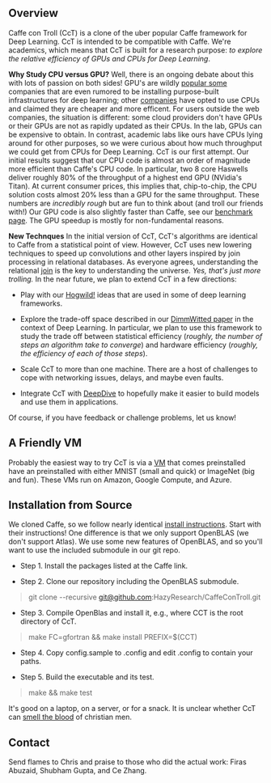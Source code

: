 Overview
--------

Caffe con Troll (CcT) is a clone of the uber popular Caffe framework
for Deep Learning. CcT is intended to be compatible with Caffe. We're
academics, which means that CcT is built for a research purpose: *to
explore the relative efficiency of GPUs and CPUs for Deep Learning*.

**Why Study CPU versus GPU?** Well, there is an ongoing debate about
this with lots of passion on both sides! GPU's are wildly [popular
some](http://www.wired.com/2015/02/hot-yet-little-known-trend-thatll-supercharge-ai/)
companies that are even rumored to be installing purpose-built
infrastructures for deep learning; other
[companies](http://wired.com/2014/07/microsoft-adam/) have opted to
use CPUs and claimed they are cheaper and more efficent. For users
outside the web companies, the situation is different: some cloud
providers don't have GPUs or their GPUs are not as rapidly updated as
their CPUs. In the lab, GPUs can be expensive to obtain.  In contrast,
academic labs like ours have CPUs lying around for other purposes, so
we were curious about how much throughput we could get from CPUs for
Deep Learning. CcT is our first attempt. Our initial results suggest
that our CPU code is almost an order of magnitude more efficient than
Caffe's CPU code. In particular, two 8 core Haswells deliver roughly
80% of the throughput of a highest end GPU (NVidia's Titan). At
current consumer prices, this implies that, chip-to-chip, the CPU
solution costs almost 20% less than a GPU for the same
throughput. These numbers are *incredibly rough* but are fun to think
about (and troll our friends with!)  Our GPU code is also slightly
faster than Caffe, see our [benchmark
page](http://deepdive.stanford.edu/cdw/benchmarking.html). The GPU
speedup is mostly for non-fundamental reasons.

**New Technques** In the initial version of CcT, CcT's algorithms are
identical to Caffe from a statistical point of view. However, CcT uses
new lowering techniques to speed up convolutions and other layers
inspired by join processing in relational databases. As everyone
agrees, understanding the relational
[join](http://arxiv.org/abs/1310.3314) is the key to understanding the
universe. *Yes, that's just more trolling.* In the near future, we
plan to extend CcT in a few directions:

* Play with our
  [Hogwild!](http://i.stanford.edu/hazy/papers/hogwild-nips.pdf) ideas
  that are used in some of deep learning frameworks.

* Explore the trade-off space described in our [DimmWitted
paper](http://arxiv.org/abs/1403.7550) in the context of Deep
Learning. In particular, we plan to use this framework to study the
trade off between statistical efficiency (*roughly, the number of
steps an algorithm take to converge*) and hardware efficiency
(*roughly, the efficiency of each of those steps*).

* Scale CcT to more than one machine. There are a host of challenges
  to cope with networking issues, delays, and maybe even faults.

* Integrate CcT with [DeepDive](http://deepdive.stanford.edu) to
  hopefully make it easier to build models and use them in
  applications.

Of course, if you have feedback or challenge problems, let us know!

A Friendly VM
-------------

Probably the easiest way to try CcT is via a
[VM](http://deepdive.stanford.edu/cct/vm_page.html) that comes
preinstalled have an preinstalled with either MNIST (small and quick)
or ImageNet (big and fun). These VMs run on Amazon, Google Compute,
and Azure.

Installation from Source
------------------------

We cloned Caffe, so we follow nearly identical [install
instructions](http://caffe.berkeleyvision.org/installation.html).
Start with their instructions! One difference is that we only support
OpenBLAS (we don't support Atlas). We use some new features of
OpenBLAS, and so you'll want to use the included submodule in our git
repo.

* Step 1. Install the packages listed at the Caffe link.

* Step 2. Clone our repository including the OpenBLAS submodule.

> git clone --recursive git@github.com:HazyResearch/CaffeConTroll.git


* Step 3. Compile OpenBlas and install it, e.g., where CCT is the root
  directory of CcT.

> make FC=gfortran && make install PREFIX=$(CCT)

* Step 4. Copy config.sample to .config and edit .config to contain your paths.

* Step 5. Build the executable and its test.

> make && make test

It's good on a laptop, on a server, or for a snack. It is unclear
whether CcT can [smell the blood](http://en.wikipedia.org/wiki/Trollhunter) of christian men.

Contact
-------

Send flames to Chris and praise to those who did the actual work:
Firas Abuzaid, Shubham Gupta, and Ce Zhang.